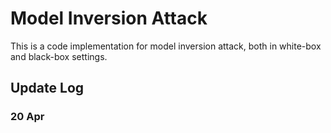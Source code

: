 # Model Inversion Attack
This is a code implementation for model inversion attack, both in white-box and black-box settings.

## Update Log
### 20 Apr
